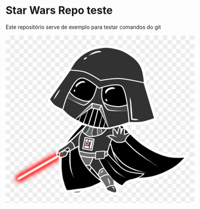 # Star Wars Repo teste

Este repositório serve de exemplo para testar comandos do git

![Darth Vader](./darthVader.png)